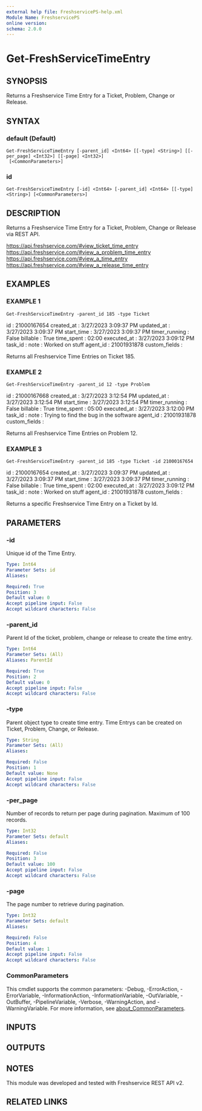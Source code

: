 ```yaml
---
external help file: FreshservicePS-help.xml
Module Name: FreshservicePS
online version:
schema: 2.0.0
---
```


# Get-FreshServiceTimeEntry

## SYNOPSIS
Returns a Freshservice Time Entry for a Ticket, Problem, Change or Release.

## SYNTAX

### default (Default)
```
Get-FreshServiceTimeEntry [-parent_id] <Int64> [[-type] <String>] [[-per_page] <Int32>] [[-page] <Int32>]
 [<CommonParameters>]
```

### id
```
Get-FreshServiceTimeEntry [-id] <Int64> [-parent_id] <Int64> [[-type] <String>] [<CommonParameters>]
```

## DESCRIPTION
Returns a Freshservice Time Entry for a Ticket, Problem, Change or Release via REST API.

https://api.freshservice.com/#view_ticket_time_entry
https://api.freshservice.com/#view_a_problem_time_entry
https://api.freshservice.com/#view_a_time_entry
https://api.freshservice.com/#view_a_release_time_entry

## EXAMPLES

### EXAMPLE 1
```
Get-FreshServiceTimeEntry -parent_id 185 -type Ticket
```

id            : 21000167654
created_at    : 3/27/2023 3:09:37 PM
updated_at    : 3/27/2023 3:09:37 PM
start_time    : 3/27/2023 3:09:37 PM
timer_running : False
billable      : True
time_spent    : 02:00
executed_at   : 3/27/2023 3:09:12 PM
task_id       :
note          : Worked on stuff
agent_id      : 21001931878
custom_fields :

Returns all Freshservice Time Entries on Ticket 185.

### EXAMPLE 2
```
Get-FreshServiceTimeEntry -parent_id 12 -type Problem
```

id            : 21000167668
created_at    : 3/27/2023 3:12:54 PM
updated_at    : 3/27/2023 3:12:54 PM
start_time    : 3/27/2023 3:12:54 PM
timer_running : False
billable      : True
time_spent    : 05:00
executed_at   : 3/27/2023 3:12:00 PM
task_id       :
note          : Trying to find the bug in the software
agent_id      : 21001931878
custom_fields :

Returns all Freshservice Time Entries on Problem 12.

### EXAMPLE 3
```
Get-FreshServiceTimeEntry -parent_id 185 -type Ticket -id 21000167654
```

id            : 21000167654
created_at    : 3/27/2023 3:09:37 PM
updated_at    : 3/27/2023 3:09:37 PM
start_time    : 3/27/2023 3:09:37 PM
timer_running : False
billable      : True
time_spent    : 02:00
executed_at   : 3/27/2023 3:09:12 PM
task_id       :
note          : Worked on stuff
agent_id      : 21001931878
custom_fields :

Returns a specific Freshservice Time Entry on a Ticket by Id.

## PARAMETERS

### -id
Unique id of the Time Entry.

```yaml
Type: Int64
Parameter Sets: id
Aliases:

Required: True
Position: 3
Default value: 0
Accept pipeline input: False
Accept wildcard characters: False
```

### -parent_id
Parent Id of the ticket, problem, change or release to create the time entry.

```yaml
Type: Int64
Parameter Sets: (All)
Aliases: ParentId

Required: True
Position: 2
Default value: 0
Accept pipeline input: False
Accept wildcard characters: False
```

### -type
Parent object type to create time entry.
Time Entrys can be created on Ticket, Problem, Change, or Release.

```yaml
Type: String
Parameter Sets: (All)
Aliases:

Required: False
Position: 1
Default value: None
Accept pipeline input: False
Accept wildcard characters: False
```

### -per_page
Number of records to return per page during pagination. 
Maximum of 100 records.

```yaml
Type: Int32
Parameter Sets: default
Aliases:

Required: False
Position: 3
Default value: 100
Accept pipeline input: False
Accept wildcard characters: False
```

### -page
The page number to retrieve during pagination.

```yaml
Type: Int32
Parameter Sets: default
Aliases:

Required: False
Position: 4
Default value: 1
Accept pipeline input: False
Accept wildcard characters: False
```

### CommonParameters
This cmdlet supports the common parameters: -Debug, -ErrorAction, -ErrorVariable, -InformationAction, -InformationVariable, -OutVariable, -OutBuffer, -PipelineVariable, -Verbose, -WarningAction, and -WarningVariable. For more information, see [about_CommonParameters](http://go.microsoft.com/fwlink/?LinkID=113216).

## INPUTS

## OUTPUTS

## NOTES
This module was developed and tested with Freshservice REST API v2.

## RELATED LINKS
